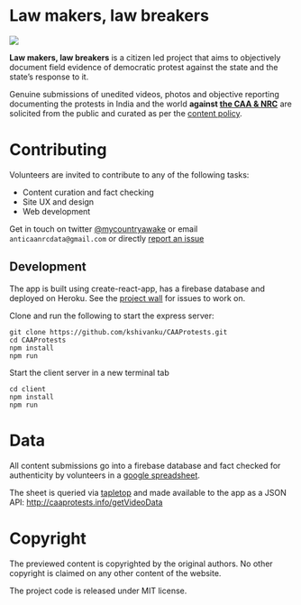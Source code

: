 # Law makers, law breakers

![](https://user-images.githubusercontent.com/126868/71761067-af576800-2e94-11ea-94ca-7c0b4ee370de.gif)

**Law makers, law breakers** is a citizen led project that aims to objectively document field evidence of democratic protest against the state and the state’s response to it.

Genuine submissions of unedited videos, photos and objective reporting documenting the protests in India and the world **against [the CAA & NRC](ABOUT_CAA_NRC.md)** are solicited from the public and curated as per the [content policy](https://github.com/kshivanku/CAAProtests/wiki/Content-policy).


# Contributing

Volunteers are invited to contribute to any of the following tasks:

- Content curation and fact checking
- Site UX and design
- Web development

Get in touch on twitter [@mycountryawake](https://twitter.com/mycountryawake) or email `anticaanrcdata@gmail.com` or directly [report an issue](https://github.com/kshivanku/CAAProtests/issues)


## Development

The app is built using create-react-app, has a firebase database and deployed on Heroku. See the [project wall](https://github.com/kshivanku/CAAProtests/projects/1) for issues to work on.

Clone and run the following to start the express server:

    git clone https://github.com/kshivanku/CAAProtests.git
    cd CAAProtests
    npm install
    npm run

Start the client server in a new terminal tab

    cd client
    npm install
    npm run
    
# Data

All content submissions go into a firebase database and fact checked for authenticity by volunteers in a [google spreadsheet](https://docs.google.com/spreadsheets/d/e/2PACX-1vSn7eqNU8lFk9EtrLCGaDZ9psVb-zoFJ0p7o3QiMhfzb9Op2roxJMZrwVCB8scA2yqJgFLX1bCZ8Nrm/pubhtml?gid=0&single=true).

The sheet is queried via [tapletop](https://www.npmjs.com/package/tabletop) and made available to the app as a JSON API: http://caaprotests.info/getVideoData

# Copyright

The previewed content is copyrighted by the original authors. No other copyright is claimed on any other content of the website.

The project code is released under MIT license.
